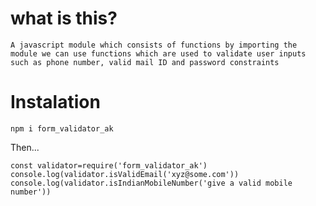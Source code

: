 # what is this?

    A javascript module which consists of functions by importing the module we can use functions which are used to validate user inputs such as phone number, valid mail ID and password constraints

# Instalation

`npm i form_validator_ak`

Then...

```
const validator=require('form_validator_ak')
console.log(validator.isValidEmail('xyz@some.com'))
console.log(validator.isIndianMobileNumber('give a valid mobile number'))
```

